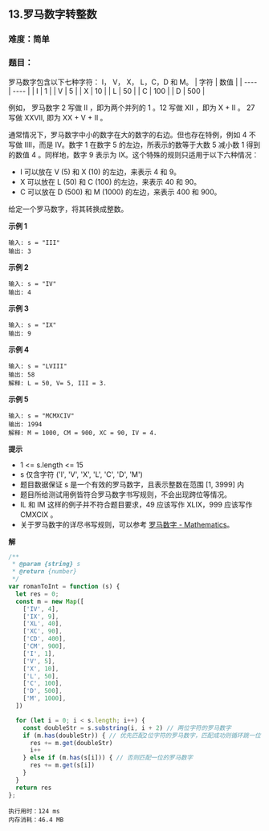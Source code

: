 ## 13.罗马数字转整数
### 难度：简单  

### 题目：  
罗马数字包含以下七种字符： I， V， X， L，C，D 和 M。
| 字符 | 数值 |
| ---- | ---- |
| I    | 1    |
| V    | 5    |
| X    | 10   |
| L    | 50   |
| C    | 100  |
| D    | 500  |

例如， 罗马数字 2 写做 II ，即为两个并列的 1 。12 写做 XII ，即为 X + II 。 27 写做  XXVII, 即为 XX + V + II 。

通常情况下，罗马数字中小的数字在大的数字的右边。但也存在特例，例如 4 不写做 IIII，而是 IV。数字 1 在数字 5 的左边，所表示的数等于大数 5 减小数 1 得到的数值 4 。同样地，数字 9 表示为 IX。这个特殊的规则只适用于以下六种情况：

+ I 可以放在 V (5) 和 X (10) 的左边，来表示 4 和 9。
+ X 可以放在 L (50) 和 C (100) 的左边，来表示 40 和 90。 
+ C 可以放在 D (500) 和 M (1000) 的左边，来表示 400 和 900。  

给定一个罗马数字，将其转换成整数。


**示例 1**

```
输入: s = "III"
输出: 3
```
**示例 2**

```
输入: s = "IV"
输出: 4
```
**示例 3**

```
输入: s = "IX"
输出: 9
```
**示例 4**

```
输入: s = "LVIII"
输出: 58
解释: L = 50, V= 5, III = 3.
```
**示例 5**

```
输入: s = "MCMXCIV"
输出: 1994
解释: M = 1000, CM = 900, XC = 90, IV = 4.
```

**提示**
 + 1 <= s.length <= 15
 + s 仅含字符 ('I', 'V', 'X', 'L', 'C', 'D', 'M')
 + 题目数据保证 s 是一个有效的罗马数字，且表示整数在范围 [1, 3999] 内
 + 题目所给测试用例皆符合罗马数字书写规则，不会出现跨位等情况。
 + IL 和 IM 这样的例子并不符合题目要求，49 应该写作 XLIX，999 应该写作 CMXCIX 。
 + 关于罗马数字的详尽书写规则，可以参考 [罗马数字 - Mathematics](https://b2b.partcommunity.com/community/knowledge/zh_CN/detail/10753/%E7%BD%97%E9%A9%AC%E6%95%B0%E5%AD%97#knowledge_article)。

**解**
```js
/**
 * @param {string} s
 * @return {number}
 */
var romanToInt = function (s) {
  let res = 0;
  const m = new Map([
    ['IV', 4],
    ['IX', 9],
    ['XL', 40],
    ['XC', 90],
    ['CD', 400],
    ['CM', 900],
    ['I', 1],
    ['V', 5],
    ['X', 10],
    ['L', 50],
    ['C', 100],
    ['D', 500],
    ['M', 1000],
  ])

  for (let i = 0; i < s.length; i++) {
    const doubleStr = s.substring(i, i + 2) // 两位字符的罗马数字
    if (m.has(doubleStr)) { // 优先匹配2位字符的罗马数字，匹配成功则循环跳一位
      res += m.get(doubleStr)
      i++
    } else if (m.has(s[i])) { // 否则匹配一位的罗马数字
      res += m.get(s[i])
    }
  }
  return res
};

```
```
执行用时：124 ms
内存消耗：46.4 MB
```